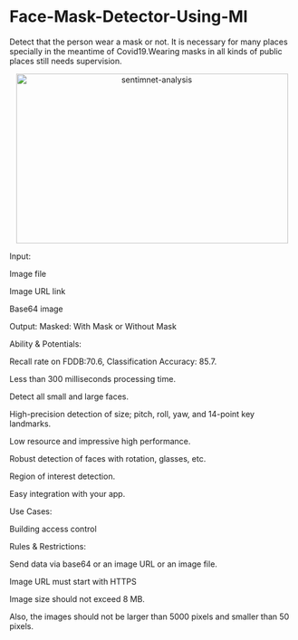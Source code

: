# Face-Mask-Detector-Using-Ml
Detect that the person wear a mask or not. It is necessary for many places specially in the meantime of Covid19.Wearing masks in all kinds of public places still needs supervision.

<p align="center">
<img src="https://5.imimg.com/data5/PI/FD/NK/SELLER-5866466/images-500x500.jpg" alt='sentimnet-analysis' height=300 width=480> </a></p>

Input:

Image file

Image URL link

Base64 image


Output:
Masked: With Mask or Without Mask


Ability & Potentials:

Recall rate on FDDB:70.6, Classification Accuracy: 85.7.

Less than 300 milliseconds processing time.

Detect all small and large faces.

High-precision detection of size; pitch, roll, yaw, and 14-point key landmarks.

Low resource and impressive high performance.

Robust detection of faces with rotation, glasses, etc.

Region of interest detection.

Easy integration with your app.



Use Cases:

Building access control

Rules & Restrictions:

Send data via base64 or an image URL or an image file.

Image URL must start with HTTPS

Image size should not exceed 8 MB.

Also, the images should not be larger than 5000 pixels and smaller than 50 pixels.
